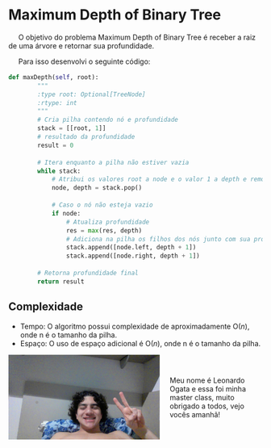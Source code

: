 # Maximum Depth of Binary Tree

&nbsp;&nbsp;&nbsp;&nbsp; O objetivo do problema Maximum Depth of Binary Tree é receber a raiz de uma árvore e retornar sua profundidade.

&nbsp;&nbsp;&nbsp;&nbsp; Para isso desenvolvi o seguinte código: 

```python
def maxDepth(self, root):
        """
        :type root: Optional[TreeNode]
        :rtype: int
        """
        # Cria pilha contendo nó e profundidade
        stack = [[root, 1]]
        # resultado da profundidade
        result = 0

        # Itera enquanto a pilha não estiver vazia
        while stack:
            # Atribui os valores root a node e o valor 1 a depth e remove eles da pilha
            node, depth = stack.pop()

            # Caso o nó não esteja vazio
            if node:
                # Atualiza profundidade 
                res = max(res, depth)
                # Adiciona na pilha os filhos dos nós junto com sua profundidade
                stack.append([node.left, depth + 1])
                stack.append([node.right, depth + 1])

        # Retorna profundidade final
        return result
```

## Complexidade
- Tempo: O algoritmo possui complexidade de aproximadamente O($n$), onde n é o tamanho da pilha.
- Espaço: O uso de espaço adicional é O(${n}$), onde n é o tamanho da pilha.

<div style="display: flex; align-items: center; justify-content: center;">
    <img src="leoogata24.jpg" alt="leoogata" style="width: 300px; height: auto; margin-right: 20px;">
    <div>
        <p>Meu nome é Leonardo Ogata e essa foi minha master class, muito obrigado a todos, vejo vocês amanhã!</p>
    </div>
</div>
